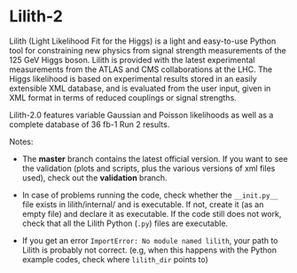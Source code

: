 # Lilith-2

Lilith (Light Likelihood Fit for the Higgs) is a light and easy-to-use Python tool for constraining new physics from signal strength measurements of the 125 GeV Higgs boson. Lilith is provided with the latest experimental measurements from the ATLAS and CMS collaborations at the LHC. The Higgs likelihood is based on experimental results stored in an easily extensible XML database, and is evaluated from the user input, given in XML format in terms of reduced couplings or signal strengths. 

Lilith-2.0 features variable Gaussian and Poisson likelihoods as well as a complete database of 36 fb-1 Run 2 results.

Notes:

- The __master__ branch contains the latest official version. If you want to see the validation (plots and scripts, plus the various versions of xml files used), check out the __validation__ branch. 

- In case of problems running the code, check whether the `__init.py__` file exists in lilith/internal/ and is executable. If not, create it (as an empty file) and declare it as executable. If the code still does not work, check that all the Lilith Python (`.py`) files are executable.  

- If you get an error `ImportError: No module named lilith`, your path to Lilith is probably not correct. (e.g, when this happens with the Python example codes, check where `lilith_dir` points to)
